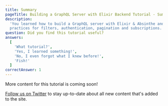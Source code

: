 ```yaml
---
title: Summary
pageTitle: Building a GraphQL Server with Elixir Backend Tutorial - Summary
description:
  'You learned how to build a GraphQL server with Elixir & Absinthe and best
  practices for filters, authentication, pagination and subscriptions.'
question: Did you find this tutorial useful?
answers:
  [
    'What tutorial?',
    'Yes, I learned something!',
    'No, I even forgot what I knew before!',
    'Fish!'
  ]
correctAnswer: 1
---
```


More content for this tutorial is coming soon!

[Follow us on Twitter](https://twitter.com/graphcool) to stay up-to-date about
all new content that's added to the site.
